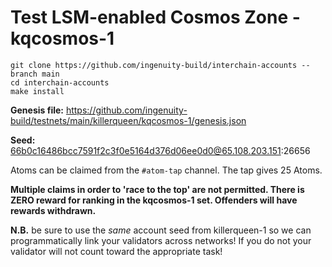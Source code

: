 # Test LSM-enabled Cosmos Zone - kqcosmos-1

```
git clone https://github.com/ingenuity-build/interchain-accounts --branch main
cd interchain-accounts
make install
```

**Genesis file:** https://github.com/ingenuity-build/testnets/main/killerqueen/kqcosmos-1/genesis.json

**Seed:** 66b0c16486bcc7591f2c3f0e5164d376d06ee0d0@65.108.203.151:26656

Atoms can be claimed from the `#atom-tap` channel. The tap gives 25 Atoms. 

**Multiple claims in order to 'race to the top' are not permitted. There is ZERO reward for ranking in the kqcosmos-1 set. Offenders will have rewards withdrawn.**

**N.B.** be sure to use the _same_ account seed from killerqueen-1 so we can programmatically link your validators across networks! If you do not your validator will not count toward the appropriate task! 

